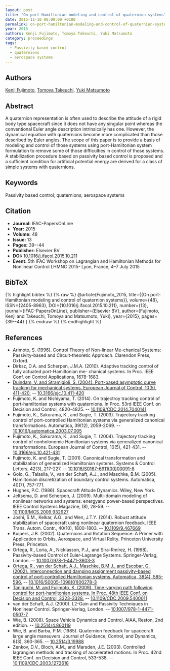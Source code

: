 ```yaml
---
layout: post
title: "On port-Hamiltonian modeling and control of quaternion systems"
date: 2015-11-10 00:00:00 +0100
permalink: on-port-hamiltonian-modeling-and-control-of-quaternion-systems
year: 2015
authors: Kenji Fujimoto, Tomoya Takeuchi, Yuki Matsumoto
category: proceedings
tags:
  - Passivity based control
  - quaternions
  - aerospace systems
---
```

 
## Authors
[Kenji Fujimoto](authors/kenji_fujimoto), [Tomoya Takeuchi](authors/tomoya_takeuchi), [Yuki Matsumoto](authors/yuki_matsumoto)
 
## Abstract
A quaternion representation is often used to describe the attitude of a rigid body type spacecraft since it does not have any singular point whereas the conventional Euler angle description intrinsically has one. However, the dynamical equation with quaternions become more complicated than those described by Euler angles. The scope of this paper is to provide a basis of modeling and control of those systems using port-Hamiltonian system formulation to remove some of those difficulties in control of those systems. A stabilization procedure based on passivity based control is proposed and a sufficient condition for artificial potential energy are derived for a class of simple systems with quaternions.
 
## Keywords
Passivity based control; quaternions; aerospace systems
 
## Citation
- **Journal:** IFAC-PapersOnLine
- **Year:** 2015
- **Volume:** 48
- **Issue:** 13
- **Pages:** 39--44
- **Publisher:** Elsevier BV
- **DOI:** [10.1016/j.ifacol.2015.10.211](https://doi.org/10.1016/j.ifacol.2015.10.211)
- **Event:** 5th IFAC Workshop on Lagrangian and Hamiltonian Methods for Nonlinear Control LHMNC 2015- Lyon, France, 4–7 July 2015
 
## BibTeX
{% highlight bibtex %}
{% raw %}
@article{Fujimoto_2015,
  title={{On port-Hamiltonian modeling and control of quaternion systems}},
  volume={48},
  ISSN={2405-8963},
  DOI={10.1016/j.ifacol.2015.10.211},
  number={13},
  journal={IFAC-PapersOnLine},
  publisher={Elsevier BV},
  author={Fujimoto, Kenji and Takeuchi, Tomoya and Matsumoto, Yuki},
  year={2015},
  pages={39--44}
}
{% endraw %}
{% endhighlight %}
 
## References
- Arimoto, S. (1996). Control Theory of Non-linear Me-chanical Systems: Passivity-based and Circuit-theoretic Approach. Clarendon Press, Oxford.
- Dirksz, D.A. and Scherpen, J.M.A. (2010). Adaptive tracking control of fully actuated port-Hamiltonian me- chanical systems. In Proc. IEEE Conf. on Control Applications, 1678-1683.
- [Duindam, V. and Stramigioli, S. (2004). Port-based asymptotic curve tracking for mechanical systems. European Journal of Control, 10(5), 411-420.](port-based-asymptotic-curve-tracking-for-mechanical-systems) -- [10.3166/ejc.10.411-420](https://doi.org/10.3166/ejc.10.411-420)
- Fujimoto, K. and Nishiyama, T. (2014). On trajectroy tracking control of port-hamiltonian systems with quaternions. In Proc. 53rd IEEE Conf. on Decision and Control, 4820-4825. -- [10.1109/CDC.2014.7040141](https://doi.org/10.1109/CDC.2014.7040141)
- Fujimoto, K., Sakurama, K., and Sugie, T. (2003). Trajectory tracking control of port-controlled Hamiltonian systems via generalized canonical transformations. Automatica, 39(12), 2059-2069. -- [10.1016/j.automatica.2003.07.005](https://doi.org/10.1016/j.automatica.2003.07.005)
- Fujimoto, K., Sakurama, K., and Sugie, T. (2004). Trajectory tracking control of nonholonomic Hamiltonian systems via generalized canonical transformations. European Journal of Control, 10(5), 421-431. -- [10.3166/ejc.10.421-431](https://doi.org/10.3166/ejc.10.421-431)
- Fujimoto, K. and Sugie, T. (2001). Canonical transformation and stabilization of generalized Hamiltonian systems. Systems & Control Letters, 42(3), 217-227. -- [10.1016/S0167-6911(00)00091-8](https://doi.org/10.1016/S0167-6911(00)00091-8)
- Golo, G., Talasila, V., van der Schaft, A.J., and Maschke, B.M. (2005). Hamiltonian discretization of boundary control systems. Automatica, 40(7), 757-771.
- Hughes, P.C. (1986). Spacecraft Atitude Dynamics. Wiley, New York.
- Jeltsema, D. and Scherpen, J. (2009). Multi-domain modeling of nonlinear networks and systems: energyand power-based perspectives. IEEE Control Systems Magazine, (8), 28-59. -- [10.1109/MCS.2009.932927](https://doi.org/10.1109/MCS.2009.932927)
- Joshi, S.M., Kelkar, A.G., and Wen, J.T.Y. (2014). Robust attitude stabilization of spacecraft using nonlinear quaternion feedback. IEEE Trans. Autom. Contr., 40(10), 1800-1803. -- [10.1109/9.467669](https://doi.org/10.1109/9.467669)
- Kuipers, J.B. (2002). Quaternions and Rotation Sequence: A Primer with Application to Orbits, Aerospace, and Virtual Relity. Princeton University Press, Princeton.
- Ortega, R., Loría, A., Nicklasson, P.J., and Sira-Rmírez, H. (1998). Passivity-based Control of Euler-Lagrange Systems. Springer-Verlag, London. -- [10.1007/978-1-4471-3603-3](https://doi.org/10.1007/978-1-4471-3603-3)
- [Ortega, R., van der Schaft, A.J., Maschke, B.M.J., and Escobar, G. (2002). Interconnection and damping assignment passivity-based control of port-controlled Hamiltonian systems. Automatica, 38(4), 585-596.](interconnection-and-damping-assignment-passivity-based-control-of-port-controlled-hamiltonian-systems) -- [10.1016/S0005-1098(01)00278-3](https://doi.org/10.1016/S0005-1098(01)00278-3)
- [Taniguchi, M. and Fujimoto, K. (2009). Time-varying path following control for port-hamiltonian systems. In Proc. 48th IEEE Conf. on Decision and Control, 3323-3328.](time-varying-path-following-control-for-port-hamiltonian-systems) -- [10.1109/CDC.2009.5400011](https://doi.org/10.1109/CDC.2009.5400011)
- van der Schaft, A.J. (2000). L2-Gain and Passivity Techniques in Nonlinear Control. Springer-Verlag, London. -- [10.1007/978-1-4471-0507-7](https://doi.org/10.1007/978-1-4471-0507-7)
- Wie, B. (2008). Space Vehicle Dynamics and Control. AIAA, Reston, 2nd edition. -- [10.2514/4.860119](https://doi.org/10.2514/4.860119)
- Wie, B. and Barba, P.M. (1985). Quaternion feedback for spacecraft large angle maneuvers. Journal of Guidance, Control, and Dynamics, 8(3), 360-365. -- [10.2514/3.19988](https://doi.org/10.2514/3.19988)
- Zenkov, D.V., Bloch, A.M., and Marsden, J.E. (2003). Controlled lagrangian methods and tracking of accelerated motions. In Proc. 42nd IEEE Conf. on Decision and Control, 533-538. -- [10.1109/CDC.2003.1272618](https://doi.org/10.1109/CDC.2003.1272618)

